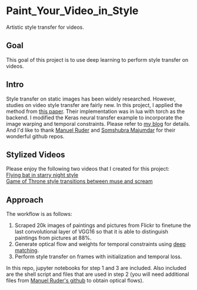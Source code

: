 # Paint_Your_Video_in_Style
Artistic style transfer for videos.  

## Goal  
This goal of this project is to use deep learning to perform style transfer on videos.  

## Intro  
Style transfer on static images has been widely researched. However, studies on video style transfer are fairly new. In this project, I applied the method from [this paper](https://arxiv.org/pdf/1604.08610v2.pdf). Their implementation was in lua with torch as the backend. I modified the Keras neural transfer example to incorporate the image warping and temporal constraints. Please refer to [my blog](https://pandagongfu.github.io/) for details. And I'd like to thank [Manuel Ruder](https://github.com/manuelruder/artistic-videos) and [Somshubra Majumdar](https://github.com/titu1994/Neural-Style-Transfer) for their wonderful github repos. 

## Stylized Videos  
Please enjoy the following two videos that I created for this project:  
[Flying bat in starry night style](https://www.youtube.com/watch?v=5QdC1OQ0xe4)   
[Game of Throne style transitions between muse and scream](https://www.youtube.com/watch?v=y0ddOVEHUO4)  

## Approach  
The workflow is as follows:  
1. Scraped 20k images of paintings and pictures from Flickr to finetune the last convolutional layer of VGG16 so that it is able to distinguish paintings from pictures at 88%.   
2. Generate optical flow and weights for temporal constraints using [deep matching](http://lear.inrialpes.fr/src/deepmatching/).   
3. Perform style transfer on frames with initialization and temporal loss.  

In this repo, jupyter notebooks for step 1 and 3 are included. Also included are the shell script and files that are used in step 2 (you will need additional files from [Manuel Ruder's github](https://github.com/manuelruder/artistic-videos) to obtain optical flows).  
